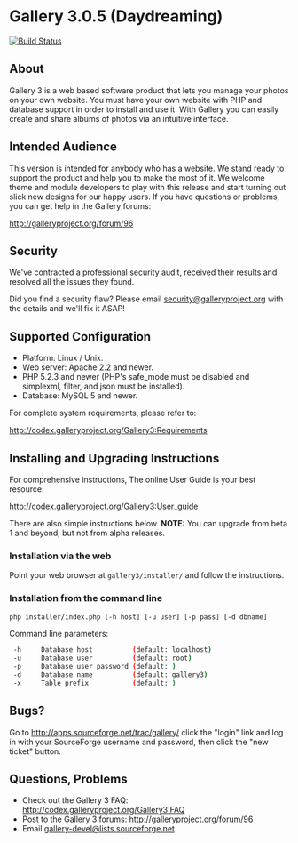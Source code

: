Gallery 3.0.5 (Daydreaming)
===========================

[![Build Status](https://travis-ci.org/gallery/gallery3.png?branch=master)](https://travis-ci.org/gallery/gallery3)

About
-----

Gallery 3 is a web based software product that lets you manage your
photos on your own website.  You must have your own website with PHP
and database support in order to install and use it.  With Gallery you
can easily create and share albums of photos via an intuitive
interface.

Intended Audience
-----------------

This version is intended for anybody who has a website.  We stand
ready to support the product and help you to make the most of it. We
welcome theme and module developers to play with this release and
start turning out slick new designs for our happy users.  If you have
questions or problems, you can get help in the Gallery forums:

  http://galleryproject.org/forum/96

Security
--------

We've contracted a professional security audit, received their results
and resolved all the issues they found.

Did you find a security flaw?  Please email security@galleryproject.org
with the details and we'll fix it ASAP!

Supported Configuration
-----------------------

 - Platform: Linux / Unix.
 - Web server: Apache 2.2 and newer.
 - PHP 5.2.3 and newer (PHP's safe_mode must be disabled and simplexml,
   filter, and json must be installed).
 - Database: MySQL 5 and newer.

For complete system requirements, please refer to:

  http://codex.galleryproject.org/Gallery3:Requirements

Installing and Upgrading Instructions
-------------------------------------

For comprehensive instructions, The online User Guide is your best resource:

  http://codex.galleryproject.org/Gallery3:User_guide

There are also simple instructions below.  **NOTE:** You can upgrade from
beta 1 and beyond, but not from alpha releases.

### Installation via the web

Point your web browser at `gallery3/installer/` and follow the
instructions.

### Installation from the command line

```sh
php installer/index.php [-h host] [-u user] [-p pass] [-d dbname]
```

 Command line parameters:

```sh
 -h     Database host          (default: localhost)
 -u     Database user          (default: root)
 -p     Database user password (default: )
 -d     Database name          (default: gallery3)
 -x     Table prefix           (default: )
```

Bugs?
-----

Go to http://apps.sourceforge.net/trac/gallery/ click the "login" link
and log in with your SourceForge username and password, then click the
"new ticket" button.

Questions, Problems
-------------------

 - Check out the Gallery 3 FAQ: http://codex.galleryproject.org/Gallery3:FAQ
 - Post to the Gallery 3 forums: http://galleryproject.org/forum/96
 - Email gallery-devel@lists.sourceforge.net
